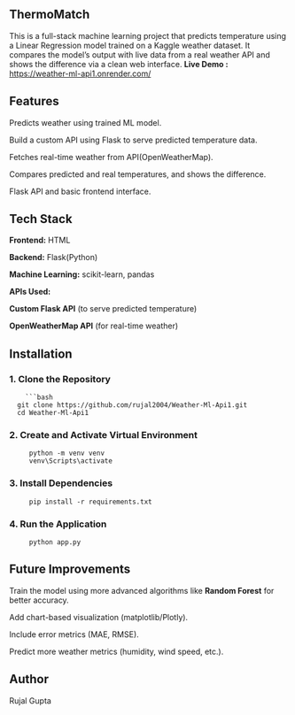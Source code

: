 ## ThermoMatch 
This is a full-stack machine learning project that predicts temperature using a Linear Regression model trained on a Kaggle weather dataset. It compares the model’s output with live data from a real weather API and shows the difference via a clean web interface.
**Live Demo :** https://weather-ml-api1.onrender.com/
## Features
Predicts weather using trained ML model.

Build a custom API using Flask to serve predicted temperature data.

Fetches real-time weather from API(OpenWeatherMap).

Compares predicted and real temperatures, and shows the difference.

Flask API and basic frontend interface.

## Tech Stack
**Frontend:** HTML

**Backend:** Flask(Python)

**Machine Learning:** scikit-learn, pandas

**APIs Used:**

  **Custom Flask API** (to serve predicted temperature)
  
  **OpenWeatherMap API** (for real-time weather)

## Installation
  ### 1. Clone the Repository
        ```bash
      git clone https://github.com/rujal2004/Weather-Ml-Api1.git
      cd Weather-Ml-Api1
  ### 2. Create and Activate Virtual Environment
         python -m venv venv
         venv\Scripts\activate
  ### 3. Install Dependencies
         pip install -r requirements.txt
  ### 4. Run the Application
         python app.py
   

## Future Improvements
  Train the model using more advanced algorithms like **Random Forest** for better   accuracy.
  
  Add chart-based visualization (matplotlib/Plotly).
  
  Include error metrics (MAE, RMSE).
  
  Predict more weather metrics (humidity, wind speed, etc.).

## Author
  Rujal Gupta

 

  
  

